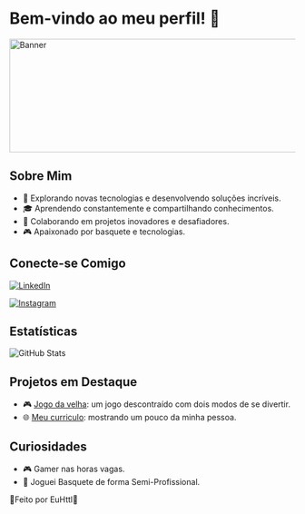 # Bem-vindo ao meu perfil! 🚀

<img src="https://images.pexels.com/photos/270348/pexels-photo-270348.jpeg" alt="Banner" width="800" height="200">

## Sobre Mim

- 🚀 Explorando novas tecnologias e desenvolvendo soluções incríveis.
- 🎓 Aprendendo constantemente e compartilhando conhecimentos.
- 💼 Colaborando em projetos inovadores e desafiadores.
- 🎮 Apaixonado por basquete e tecnologias.

## Conecte-se Comigo

[![LinkedIn](https://img.shields.io/badge/LinkedIn-000?style=for-the-badge&logo=linkedin&logoColor=0E76A8)](https://www.linkedin.com/in/hyttalo-costa-1991841b2/)

[![Instagram](https://img.shields.io/badge/Instagram-000?style=for-the-badge&logo=instagram&logoColor=E4405F)](https://www.instagram.com/eu.httl/)

## Estatísticas

![GitHub Stats](https://github-readme-stats.vercel.app/api?username=EuHttl&show_icons=true&theme=radical)

## Projetos em Destaque

- 🎮 [Jogo da velha](https://github.com/EuHttl/jogodavelha): um jogo descontraído com dois modos de se divertir.
- 🌐 [Meu curriculo](https://github.com/EuHttl/Curriculo-Responsivo): mostrando um pouco da minha pessoa.


## Curiosidades


- 🎮 Gamer nas horas vagas.
- 🏀 Joguei Basquete de forma Semi-Profissional.

🤘Feito por EuHttl🤘
